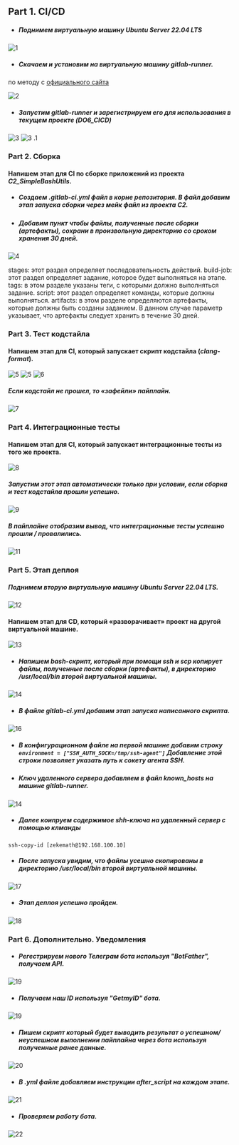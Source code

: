 ## Part 1. CI/CD

- ##### Поднимем виртуальную машину Ubuntu Server 22.04 LTS
![1](images/1.png)

- ##### Скачаем и установим на виртуальную машину **gitlab-runner**.
по методу с [официального сайта](https://docs.gitlab.com/runner/install/linux-manually.html)

![2](images/2.png)

- ##### Запустим **gitlab-runner** и зарегистрируем его для использования в текущем проекте (*DO6_CICD*)
![3](images/3.png)
![3 .1](images/3.1.png)

### Part 2. Сборка

#### Напишем этап для **CI** по сборке приложений из проекта *C2_SimpleBashUtils*.

- ##### Создаем .gitlab-ci.yml файл в корне  репозитория. В файл добавим этап запуска сборки через мейк файл из проекта _C2_.
- ##### Добавим пункт чтобы файлы, полученные после сборки (артефакты), сохрани в произвольную директорию со сроком хранения 30 дней.
![4](images/4.png)

stages: этот раздел определяет последовательность действий.
build-job: этот раздел определяет задание, которое будет выполняться на этапе. 
tags: в этом разделе указаны теги, с которыми должно выполняться задание. 
script: этот раздел определяет команды, которые должны выполняться.
artifacts: в этом разделе определяются артефакты, которые должны быть созданы заданием. В данном случае параметр указывает, что артефакты следует хранить в течение 30 дней.

 ### Part 3. Тест кодстайла

#### Напишем этап для **CI**, который запускает скрипт кодстайла (*clang-format*).
![5](images/5.1.png)
![5](images/5.png)
![6](images/6.png)

##### Если кодстайл не прошел, то «зафейли» пайплайн.
![7](images/7.png)

### Part 4. Интеграционные тесты

#### Напишем этап для **CI**, который запускает интеграционные тесты из того же проекта.
![8](images/8.png)

##### Запустим этот этап автоматически только при условии, если сборка и тест кодстайла прошли успешно.
![9](images/9.png)

##### В пайплайне отобразим вывод, что интеграционные тесты успешно прошли / провалились.
![11](images/11.png)

### Part 5. Этап деплоя

##### Поднимем вторую виртуальную машину *Ubuntu Server 22.04 LTS*.
![12](images/12.png)

#### Напишем этап для **CD**, который «разворачивает» проект на другой виртуальной машине.
![13](images/13.png)

- ##### Напишем bash-скрипт, который при помощи **ssh** и **scp** копирует файлы, полученные после сборки (артефакты), в директорию */usr/local/bin* второй виртуальной машины.
![14](images/14.png)

- ##### В файле _gitlab-ci.yml_ добавим этап запуска написанного скрипта.
![16](images/16.png)

- ##### В конфигурационном файле на первой машине добавим строку `environment = ["SSH_AUTH_SOCK=/tmp/ssh-agent"]` Добавление этой строки позволяет указать путь к сокету агента SSH.
- ##### Ключ удаленного сервера добавляем в файл known_hosts на машине gitlab-runner.
![14](images/13.1.png)

- ##### Далее коипруем содержимое shh-ключа на удаленный сервер с помощью клманды
`ssh-copy-id [zekemath@192.168.100.10]`

- ##### После запуска увидим, что файлы усешно скопированы в директорию */usr/local/bin* второй виртуальной машины.
![17](images/16.1.png)

- ##### Этап деплоя успешно пройден.
![18](images/17.png)

### Part 6. Дополнительно. Уведомления

- ##### Регестрируем нового Телеграм бота используя "BotFather", получаем API.
![19](images/18.png)

- ##### Получаем наш ID используя "GetmyID" бота.
![19](images/19.png)

- ##### Пишем скрипт который будет выводить результат о успешном/неуспешном выполнении пайплайна через бота используя полученные ранее данные.
![20](images/20.png)

- ##### В .yml файле добавляем инструкции after_script на каждом этапе.
![21](images/21.png)

- ##### Проверяем работу бота.
![22](images/22.png)